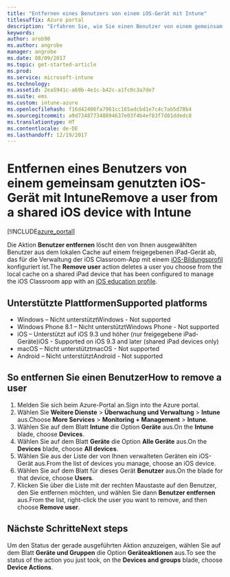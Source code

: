 ```yaml
---
title: "Entfernen eines Benutzers von einem iOS-Gerät mit Intune"
titlesuffix: Azure portal
description: "Erfahren Sie, wie Sie einen Benutzer von einem gemeinsam genutzten iOS-Gerät mit Intune entfernen."
keywords: 
author: arob98
ms.author: angrobe
manager: angrobe
ms.date: 08/09/2017
ms.topic: get-started-article
ms.prod: 
ms.service: microsoft-intune
ms.technology: 
ms.assetid: 2ea5941c-a69b-4e1c-b42c-a1fc0c3a7de7
ms.suite: ems
ms.custom: intune-azure
ms.openlocfilehash: f16d42406fa7961cc165adcbd1e7c4c7ab5d78b4
ms.sourcegitcommit: a9d734877340894637e03f4b4ef83f7d01ddedc8
ms.translationtype: HT
ms.contentlocale: de-DE
ms.lasthandoff: 12/19/2017
---
```

# <a name="remove-a-user-from-a-shared-ios-device-with-intune"></a><span data-ttu-id="4e7ef-103">Entfernen eines Benutzers von einem gemeinsam genutzten iOS-Gerät mit Intune</span><span class="sxs-lookup"><span data-stu-id="4e7ef-103">Remove a user from a shared iOS device with Intune</span></span>


[!INCLUDE[azure_portal](./includes/azure_portal.md)]

<span data-ttu-id="4e7ef-104">Die Aktion **Benutzer entfernen** löscht den von Ihnen ausgewählten Benutzer aus dem lokalen Cache auf einem freigegebenen iPad-Gerät ab, das für die Verwaltung der iOS Classroom-App mit einem [iOS-Bildungsprofil](education-settings-configure-ios.md) konfiguriert ist.</span><span class="sxs-lookup"><span data-stu-id="4e7ef-104">The **Remove user** action deletes a user you choose from the local cache on a shared iPad device that has been configured to manage the iOS Classroom app with an [iOS education profile](education-settings-configure-ios.md).</span></span> 

## <a name="supported-platforms"></a><span data-ttu-id="4e7ef-105">Unterstützte Plattformen</span><span class="sxs-lookup"><span data-stu-id="4e7ef-105">Supported platforms</span></span>

- <span data-ttu-id="4e7ef-106">Windows – Nicht unterstützt</span><span class="sxs-lookup"><span data-stu-id="4e7ef-106">Windows - Not supported</span></span>
- <span data-ttu-id="4e7ef-107">Windows Phone 8.1 – Nicht unterstützt</span><span class="sxs-lookup"><span data-stu-id="4e7ef-107">Windows Phone - Not supported</span></span>
- <span data-ttu-id="4e7ef-108">iOS – Unterstützt auf iOS 9.3 und höher (nur freigegebene iPad-Geräte)</span><span class="sxs-lookup"><span data-stu-id="4e7ef-108">iOS - Supported on iOS 9.3 and later (shared iPad devices only)</span></span>
- <span data-ttu-id="4e7ef-109">macOS – Nicht unterstützt</span><span class="sxs-lookup"><span data-stu-id="4e7ef-109">macOS - Not supported</span></span>
- <span data-ttu-id="4e7ef-110">Android – Nicht unterstützt</span><span class="sxs-lookup"><span data-stu-id="4e7ef-110">Android - Not supported</span></span>

## <a name="how-to-remove-a-user"></a><span data-ttu-id="4e7ef-111">So entfernen Sie einen Benutzer</span><span class="sxs-lookup"><span data-stu-id="4e7ef-111">How to remove a user</span></span>

1. <span data-ttu-id="4e7ef-112">Melden Sie sich beim Azure-Portal an.</span><span class="sxs-lookup"><span data-stu-id="4e7ef-112">Sign into the Azure portal.</span></span>
2. <span data-ttu-id="4e7ef-113">Wählen Sie **Weitere Dienste** > **Überwachung und Verwaltung** > **Intune** aus.</span><span class="sxs-lookup"><span data-stu-id="4e7ef-113">Choose **More Services** > **Monitoring + Management** > **Intune**.</span></span>
3. <span data-ttu-id="4e7ef-114">Wählen Sie auf dem Blatt **Intune** die Option **Geräte** aus.</span><span class="sxs-lookup"><span data-stu-id="4e7ef-114">On the **Intune** blade, choose **Devices**.</span></span>
4. <span data-ttu-id="4e7ef-115">Wählen Sie auf dem Blatt **Geräte** die Option **Alle Geräte** aus.</span><span class="sxs-lookup"><span data-stu-id="4e7ef-115">On the **Devices** blade, choose **All devices**.</span></span>
5. <span data-ttu-id="4e7ef-116">Wählen Sie aus der Liste der von Ihnen verwalteten Geräten ein iOS-Gerät aus.</span><span class="sxs-lookup"><span data-stu-id="4e7ef-116">From the list of devices you manage, choose an iOS device.</span></span>
6. <span data-ttu-id="4e7ef-117">Wählen Sie auf dem Blatt für dieses Gerät **Benutzer** aus.</span><span class="sxs-lookup"><span data-stu-id="4e7ef-117">On the blade for that device, choose **Users**.</span></span>
7. <span data-ttu-id="4e7ef-118">Klicken Sie über die Liste mit der rechten Maustaste auf den Benutzer, den Sie entfernen möchten, und wählen Sie dann **Benutzer entfernen** aus.</span><span class="sxs-lookup"><span data-stu-id="4e7ef-118">From the list, right-click the user you want to remove, and then choose **Remove user**.</span></span>

## <a name="next-steps"></a><span data-ttu-id="4e7ef-119">Nächste Schritte</span><span class="sxs-lookup"><span data-stu-id="4e7ef-119">Next steps</span></span>

<span data-ttu-id="4e7ef-120">Um den Status der gerade ausgeführten Aktion anzuzeigen, wählen Sie auf dem Blatt **Geräte und Gruppen** die Option **Geräteaktionen** aus.</span><span class="sxs-lookup"><span data-stu-id="4e7ef-120">To see the status of the action you just took, on the **Devices and groups** blade, choose **Device Actions**.</span></span>
